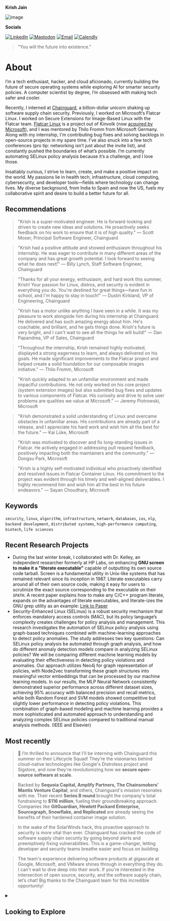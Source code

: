 **Krish Jain**

![image](https://github.com/krishjainx/krishjainx/assets/75043245/bfaf88d4-80d9-4a5f-b365-a4f52cec5729)

**Socials**

[![LinkedIn](https://img.shields.io/badge/LinkedIn-krishjain02-0A66C2?style=flat&logo=linkedin)](https://linkedin.com/in/krishjain02)
[![Mastodon](https://img.shields.io/badge/Mastodon-@krishjain@fosstodon.org-6364FF?style=flat&logo=mastodon)](https://fosstodon.org/@krishjain)
[![Email](https://img.shields.io/badge/Email-kjain7@u.rochester.edu-blue?style=flat&logo=gmail)](mailto:kjain7@u.rochester.edu)
[![Calendly](https://img.shields.io/badge/Schedule%20a%20Chat-Calendly-0069ff?style=flat&logo=calendly)](https://calendly.com/krishjain)

> "You will the future into existence."

# About

I’m a tech enthusiast, hacker, and cloud aficionado, currently building the future of secure operating systems while exploring AI for smarter security policies. A computer scientist by degree, I’m obsessed with making tech safer and cooler.

Recently, I interned at [Chainguard](https://fortune.com/2024/07/25/exclusive-chainguard-raises-140-million-series-c/), a billion-dollar unicorn shaking up software supply chain security. Previously, I worked on Microsoft’s Flatcar Linux. I worked on Secure Extensions for Image-Based Linux with the Flatcar team. [Flatcar Linux](https://www.flatcar.org/) is a project out of Kinvolk (now [acquired by Microsoft](https://azure.microsoft.com/en-us/blog/microsoft-acquires-kinvolk-to-accelerate-containeroptimized-innovation/)), and I was mentored by Thilo Fromm from Microsoft Germany. Along with my internship, I'm contributing bug fixes and solving backlogs in open-source projects in my spare time. I've also snuck into a few tech conferences (pro tip: networking isn’t just about the invite list), and constantly pushed the boundaries of what’s possible. I’m currently automating SELinux policy analysis because it’s a challenge, and I love those.

Insatiably curious, I strive to learn, create, and make a positive impact on the world. My passions lie in health tech, infrastructure, cloud computing, cybersecurity, and developer tools—fields where technology can change lives. My diverse background, from India to Spain and now the US, fuels my collaborative spirit and desire to build a better future for all.

## Recommendations

> "Krish is a super-motivated engineer. He is forward-looking and driven to create new ideas and solutions. He proactively seeks feedback on his work to ensure that it is of high quality." — Scott Moser, Principal Software Engineer, Chainguard

> "Krish had a positive attitude and showed enthusiasm throughout his internship. He was eager to contribute in many different areas of the company and has great growth potential. I look forward to seeing what he does next!" — Billy Lynch, Staff Software Engineer, Chainguard

> "Thanks for all your energy, enthusiasm, and hard work this summer, Krish! Your passion for Linux, distros, and security is evident in everything you do. You're destined for great things—have fun in school, and I'm happy to stay in touch!" — Dustin Kirkland, VP of Engineering, Chainguard

> "Krish has a motor unlike anything I have seen in a while. It was my pleasure to work alongside him during his internship at Chainguard. He delivered and has such amazing energy about him. He's coachable, and brilliant, and he gets things done. Krish's future is very bright, and I can't wait to see all the things he will build!" — Dan Papandrea, VP of Sales, Chainguard

> "Throughout the internship, Krish remained highly motivated, displayed a strong eagerness to learn, and always delivered on his goals. He made significant improvements to the Flatcar project and helped create a solid foundation for our composable images initiative." — Thilo Fromm, Microsoft

> "Krish quickly adapted to an unfamiliar environment and made impactful contributions. He not only worked on his core project (system extension images) but also submitted bug fixes and updates to various components of Flatcar. His curiosity and drive to solve user problems are qualities we value at Microsoft." — Jeremy Piotrowski, Microsoft

> "Krish demonstrated a solid understanding of Linux and overcame obstacles in unfamiliar areas. His contributions are already part of a release, and I appreciate his hard work and wish him all the best for the future." — Kai Lüke, Microsoft

> "Krish was motivated to discover and fix long-standing issues in Flatcar. He actively engaged in addressing pull request feedback, positively impacting both the maintainers and the community." — Dongsu Park, Microsoft

> "Krish is a highly self-motivated individual who proactively identified and resolved issues in Flatcar Container Linux. His commitment to the project was evident through his timely and well-aligned deliverables. I highly recommend him and wish him all the best in his future endeavors." — Sayan Choudhary, Microsoft  

## Keywords

`security`, `linux`, `algorithm`, `infrastructure`, `network`, `databases`, `ios`, `nlp`, `backend development`, `distributed systems`, `high-performance computing`, `biotech`, `life sciences`

## Recent Research Projects

- During the last winter break, I collaborated with Dr. Kelley, an independent researcher formerly at HP Labs, on enhancing **GNU screen to make it a "literate executable"** capable of outputting its own source code tarball. Screen is a fundamental utility in Unix-like systems that has remained relevant since its inception in 1987. Literate executables carry around all of their own source code, making it easy for users to scrutinize the exact source corresponding to the executable on their `$PATH`. A recent paper explains how to make any C/C++ program literate, expands on the advantages of literate executables, and literate-izes the GNU grep utility as an example: [Link to Paper](https://dl.acm.org/doi/10.1145/3570938)
- Security-Enhanced Linux (SELinux) is a robust security mechanism that enforces mandatory access controls (MAC), but its policy language’s complexity creates challenges for policy analysis and management. This research investigates the automation of SELinux policy analysis using graph-based techniques combined with machine-learning approaches to detect policy anomalies. The study addresses two key questions: Can SELinux policy analysis be automated through graph analysis, and how do different anomaly detection models compare in analyzing SELinux policies? We will be comparing different machine learning models by evaluating their effectiveness in detecting policy violations and anomalies. Our approach utilizes Neo4j for graph representation of policies, with Node2vec transforming these graph structures into meaningful vector embeddings that can be processed by our machine learning models. In our results, the MLP Neural Network consistently demonstrated superior performance across different dataset sizes, achieving 95% accuracy with balanced precision and recall metrics, while both Random Forest and SVM models showed competitive but slightly lower performance in detecting policy violations. This combination of graph-based modeling and machine learning provides a more sophisticated and automated approach to understanding and analyzing complex SELinux policies compared to traditional manual analysis methods. (IEEE and Elsevier)

## Most recently

> 🎉 I’m thrilled to announce that I'll be interning with Chainguard this summer on their Lifecycle Squad! They’re the visionaries behind cloud-native technologies like Google's Distroless project and Sigstore, and now they're revolutionizing how we **secure open-source software at scale**.

> Backed by **Sequoia Capital, Amplify Partners, The Chainsmokers' Mantis Venture Capital**, and others, Chainguard's mission resonates with me. Their recent **Series B round** brought the company's total fundraising to **$116 million**, fueling their groundbreaking approach. Companies like **GitGuardian, Hewlett Packard Enterprise, Sourcegraph, Snowflake, and Replicated** are already seeing the benefits of their hardened container image solution.

> In the wake of the SolarWinds hack, this proactive approach to security is more vital than ever. Chainguard has cracked the code of software supply chain security by going beyond alerts and preemptively fixing vulnerabilities. This is a game-changer, letting developer and security teams breathe easier and focus on building.

> The team's experience delivering software products at gigascale at Google, Microsoft, and VMware shines through in everything they do. I can't wait to dive deep into their work. If you're interested in the intersection of open source, security, and the software supply chain, let’s chat! Big thanks to the Chainguard team for this incredible opportunity!

<details>
  <summary><h2><strong>Looking to Explore</strong></h2></summary>

  - Software supply chain security
  - Autonomous systems
  - Real-Time Operating Systems (RTOS)
  - Immutable and secure container host Operating Systems (OSs)
  - Browser development, particularly Chromium
  - Kernel development
  - Linux Userspace (systemd 👀)
  - Network programming
  - Distributed systems
  - Compilers
  - eBPF

</details>


